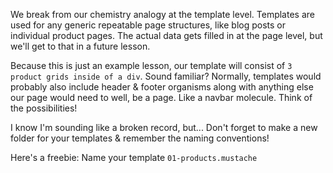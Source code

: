 We break from our chemistry analogy at the template level. 
Templates are used for any generic repeatable page structures, 
like blog posts or individual product pages. 
The actual data gets filled in at the page level, 
but we'll get to that in a future lesson.

Because this is just an example lesson, 
our template will consist of `3 product grids inside of a div`. 
Sound familiar?
Normally, templates would probably also include header & footer organisms
along with anything else our page would need to well, 
be a page. Like a navbar molecule. Think of the possibilities!

I know I'm sounding like a broken record, but...
Don't forget to make a new folder for your templates & remember the naming conventions!

Here's a freebie: Name your template `01-products.mustache`
